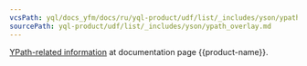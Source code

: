 ```yaml
---
vcsPath: yql/docs_yfm/docs/ru/yql-product/udf/list/_includes/yson/ypath_overlay.md
sourcePath: yql-product/udf/list/_includes/yson/ypath_overlay.md
---
```

[YPath-related information](https://yt.yandex-team.ru/docs/description/common/ypath.html) at documentation page {{product-name}}.